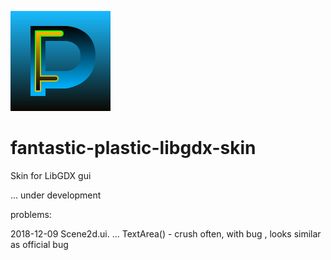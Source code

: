 ![logo](svg/skin_logo.svg)
# fantastic-plastic-libgdx-skin
Skin for LibGDX gui  

... under development  

problems:

2018-12-09
Scene2d.ui. ...
TextArea() - crush often, with bug , looks similar as official bug

